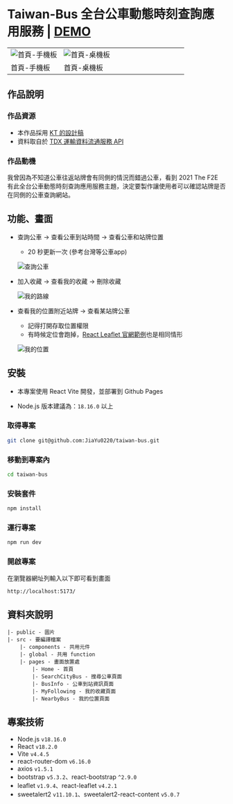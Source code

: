 # Taiwan-Bus 全台公車動態時刻查詢應用服務 | [DEMO](https://jiayu0220.github.io/taiwan-bus/)

<table width="100%">
  <tr>
  <td width="30%"><img src="https://github.com/JiaYu0220/taiwan-bus/assets/134919211/3ae517ba-0a64-4488-b371-11390961312d" alt="首頁-手機板"></td>
  <td width="70%"><img src="https://github.com/JiaYu0220/taiwan-bus/assets/134919211/5d1db1c9-9fdb-465f-bea6-c473631427c7" alt="首頁-桌機板"></td>
  </tr>
  <tr>
  <td width="30%">首頁-手機板</td>
  <td width="70%">首頁-桌機板</td>
  </tr>
</table>

## 作品說明

### 作品資源

- 本作品採用 [KT 的設計稿](https://www.behance.net/gallery/131646273/Taiwan-Bus-Project)
- 資料取自於 [TDX 運輸資料流通服務 API](https://tdx.transportdata.tw/api-service/swagger#/CityBus)

### 作品動機

我曾因為不知道公車往返站牌會有同側的情況而錯過公車，看到 2021 The F2E 有此全台公車動態時刻查詢應用服務主題，決定要製作讓使用者可以確認站牌是否在同側的公車查詢網站。

## 功能、畫面

- 查詢公車 -> 查看公車到站時間 -> 查看公車和站牌位置
  - 20 秒更新一次 (參考台灣等公車app)

  ![查詢公車](https://github.com/JiaYu0220/taiwan-bus/assets/134919211/c653bd39-21c2-4c2f-9164-da92db802ea5)


- 加入收藏 -> 查看我的收藏 -> 刪除收藏

  ![我的路線](https://github.com/JiaYu0220/taiwan-bus/assets/134919211/63ac0b1e-7005-4b81-a8ea-cf51143d5ace)



- 查看我的位置附近站牌 -> 查看某站牌公車
  - 記得打開存取位置權限
  - 有時候定位會跑掉，[React Leaflet 官網範例](https://react-leaflet.js.org/docs/example-events/)也是相同情形
    
   ![我的位置](https://github.com/JiaYu0220/taiwan-bus/assets/134919211/7ed6f074-1510-404a-96a9-b3d61a26a600)


## 安裝

- 本專案使用 React Vite 開發，並部署到 Github Pages

- Node.js 版本建議為：`18.16.0` 以上

### 取得專案

```bash
git clone git@github.com:JiaYu0220/taiwan-bus.git
```

### 移動到專案內

```bash
cd taiwan-bus
```

### 安裝套件

```bash
npm install
```

### 運行專案

```bash
npm run dev
```

### 開啟專案

在瀏覽器網址列輸入以下即可看到畫面

```bash
http://localhost:5173/
```

## 資料夾說明

```
|- public - 圖片
|- src - 要編譯檔案
    |- components - 共用元件
    |- global - 共用 function
    |- pages - 畫面放置處
        |- Home - 首頁
        |- SearchCityBus - 搜尋公車頁面
        |- BusInfo - 公車到站資訊頁面
        |- MyFollowing - 我的收藏頁面
        |- NearbyBus - 我的位置頁面
```     

## 專案技術

- Node.js `v18.16.0`
- React `v18.2.0`
- Vite `v4.4.5`
- react-router-dom `v6.16.0`
- axios `v1.5.1`
- bootstrap `v5.3.2`、react-bootstrap `^2.9.0`
- leaflet `v1.9.4`、react-leaflet `v4.2.1`
- sweetalert2 `v11.10.1`、sweetalert2-react-content `v5.0.7`



